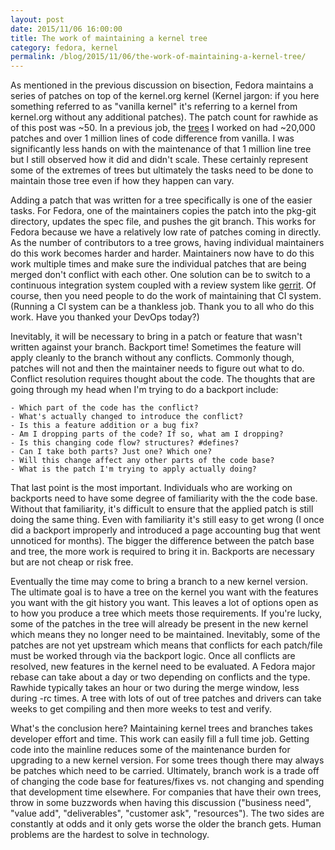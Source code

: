 ```yaml
---
layout: post
date: 2015/11/06 16:00:00
title: The work of maintaining a kernel tree
category: fedora, kernel
permalink: /blog/2015/11/06/the-work-of-maintaining-a-kernel-tree/
---
```

As mentioned in the previous discussion on bisection, Fedora maintains a 
series of patches on top of the kernel.org kernel (Kernel jargon:
if you here something referred to as "vanilla kernel" it's referring to a
kernel from kernel.org without any additional patches). The patch count for
rawhide as of this post was ~50. In a previous job, the [trees](http://static.lwn.net/images/conf/2015/klf-ks/bird-slides.pdf) 
I worked on had ~20,000 patches and over 1 million lines of code difference
from vanilla. I was significantly less hands on with the maintenance of that
1 million line tree but I still observed how it did and didn't scale.
These certainly represent some of the extremes of trees but ultimately the
tasks need to be done to maintain those tree even if how they happen can
vary.

Adding a patch that was written for a tree specifically is one of the easier
tasks. For Fedora, one of the maintainers copies the patch into the pkg-git
directory, updates the spec file, and pushes the git branch. This works for
Fedora because we have a relatively low rate of patches coming in directly.
As the number of contributors to a tree grows, having individual maintainers
do this work becomes harder and harder. Maintainers now have to do this work
multiple times and make sure the individual patches that are being merged
don't conflict with each other. One solution can be to switch to a continuous
integration system coupled with a review system like
[gerrit](https://www.gerritcodereview.com). Of course, then you need people
to do the work of maintaining that CI system. (Running a CI system can be
a thankless job. Thank you to all who do this work. Have you thanked your
DevOps today?) 

Inevitably, it will be necessary to bring in a patch or feature that wasn't
written against your branch. Backport time! Sometimes the feature will apply
cleanly to the branch without any conflicts. Commonly though, patches will
not and then the maintainer needs to figure out what to do. Conflict resolution
requires thought about the code. The thoughts that are going through my head
when I'm trying to do a backport include:

	- Which part of the code has the conflict?
	- What's actually changed to introduce the conflict?
	- Is this a feature addition or a bug fix?
	- Am I dropping parts of the code? If so, what am I dropping?
	- Is this changing code flow? structures? #defines?
	- Can I take both parts? Just one? Which one?
	- Will this change affect any other parts of the code base?
	- What is the patch I'm trying to apply actually doing?

That last point is the most important. Individuals who are working on backports
need to have some degree of familiarity with the the code base. Without that
familiarity, it's difficult to ensure that the applied patch is still doing
the same thing.  Even
with familiarity it's still easy to get wrong (I once did a backport
improperly and introduced a page accounting bug that went unnoticed for
months). The bigger the difference between the patch base and tree, the more
work is required to bring it in. Backports are necessary but are not cheap
or risk free.

Eventually the time may come to bring a branch to a new kernel version. The
ultimate goal is to have a tree on the kernel you want with the features you
want with the git history you want. This leaves a lot of options open as to
how you produce a tree which meets those requirements. If you're lucky, some
of the patches in the tree will already be present in the new kernel which
means they no longer need to be maintained. Inevitably, some of the patches
are not yet upstream which means that conflicts for each patch/file must
be worked through via the backport logic. Once all conflicts are resolved,
new features in the kernel need to be evaluated. A Fedora major rebase can take
about a day or two depending on conflicts and the type. Rawhide typically takes
an hour or two during the merge window, less during -rc times.
A tree with lots of out of tree patches and drivers can take weeks to get
compiling and then more weeks to test and verify.

What's the conclusion here? Maintaining kernel trees and branches takes
developer effort and time. This work can easily fill a full time job. 
Getting code into the mainline reduces some of
the maintenance burden for upgrading to a new kernel version. For some trees
though there may always be patches which need to be carried. Ultimately, branch
work is a trade off of changing the code base for features/fixes vs. not
changing and spending that development time elsewhere. For companies that
have their own trees, throw in some buzzwords when having this discussion
("business need", "value add", "deliverables", "customer ask", "resources").
The two sides are constantly at odds and it only gets worse the older the branch
gets. Human problems are the hardest to solve in technology.
